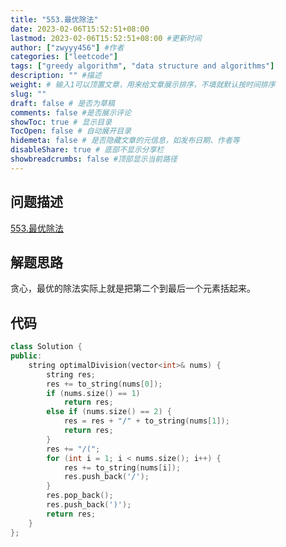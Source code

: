 ```yaml
---
title: "553.最优除法"
date: 2023-02-06T15:52:51+08:00
lastmod: 2023-02-06T15:52:51+08:00 #更新时间
author: ["zwyyy456"] #作者
categories: ["leetcode"]
tags: ["greedy algorithm", "data structure and algorithms"]
description: "" #描述
weight: # 输入1可以顶置文章，用来给文章展示排序，不填就默认按时间排序
slug: ""
draft: false # 是否为草稿
comments: false #是否展示评论
showToc: true # 显示目录
TocOpen: false # 自动展开目录
hidemeta: false # 是否隐藏文章的元信息，如发布日期、作者等
disableShare: true # 底部不显示分享栏
showbreadcrumbs: false #顶部显示当前路径
---
```

## 问题描述
[553.最优除法](https://leetcode.cn/problems/optimal-division/description/)

## 解题思路
贪心，最优的除法实际上就是把第二个到最后一个元素括起来。

## 代码
```cpp
class Solution {
public:
    string optimalDivision(vector<int>& nums) {
        string res;
        res += to_string(nums[0]);
        if (nums.size() == 1)
            return res;
        else if (nums.size() == 2) {
            res = res + "/" + to_string(nums[1]);
            return res;
        }
        res += "/(";
        for (int i = 1; i < nums.size(); i++) {
            res += to_string(nums[i]);
            res.push_back('/');
        }
        res.pop_back();
        res.push_back(')');
        return res;
    }
};
```